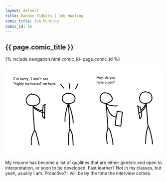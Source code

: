 ```yaml
---
layout: default
title: Random Tidbits | Job Hunting
comic_title: Job Hunting
comic_id: 16
---
```


## {{ page.comic_title }}

{% include navigation.html comic_id=page.comic_id %}

![](/assets/images/16.png)

My resume has become a list of qualities that are either generic and open to interpretation, or soon to be developed. Fast learner? Not in my classes, but yeah, usually I am. Proactive? I will be by the time the interview comes.
